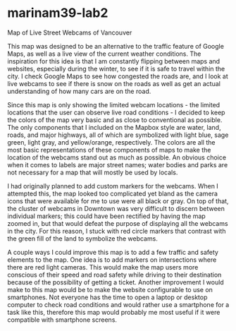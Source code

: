 # marinam39-lab2
Map of Live Street Webcams of Vancouver

This map was designed to be an alternative to the traffic feature of Google Maps, as well as a live view of the current weather conditions. The inspiration for this idea is that I am constantly flipping between maps and websites, especially during the winter, to see if it is safe to travel within the city. I check Google Maps to see how congested the roads are, and I look at live webcams to see if there is snow on the roads as well as get an actual understanding of how many cars are on the road.

Since this map is only showing the limited webcam locations - the limited locations that the user can observe live road conditions - I decided to keep the colors of the map very basic and as close to conventional as possible. The only components that I included on the Mapbox style are water, land, roads, and major highways, all of which are symbolized with light blue, sage green, light gray, and yellow/orange, respectively. The colors are all the most basic representations of these components of maps to make the location of the webcams stand out as much as possible. An obvious choice when it comes to labels are major street names; water bodies and parks are not necessary for a map that will mostly be used by locals. 

I had originally planned to add custom markers for the webcams. When I attempted this, the map looked too complicated yet bland as the camera icons that were available for me to use were all black or gray. On top of that, the cluster of webcams in Downtown was very difficult to discern between individual markers; this could have been rectified by having the map zoomed in, but that would defeat the purpose of displaying all the webcams in the city. For this reason, I stuck with red circle markers that contrast with the green fill of the land to symbolize the webcams. 

A couple ways I could improve this map is to add a few traffic and safety elements to the map. One idea is to add markers on intersections where there are red light cameras. This would make the map users more conscious of their speed and road safety while driving to their destination because of the possibility of getting a ticket. Another improvement I would make to this map would be to make the website configurable to use on smartphones. Not everyone has the time to open a laptop or desktop computer to check road conditions and would rather use a smartphone for a task like this, therefore this map would probably me most useful if it were compatible with smartphone screens.




